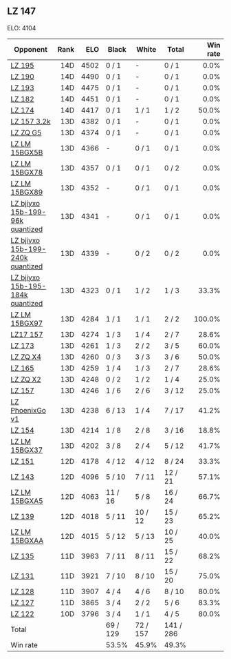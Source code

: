 ## LZ 147 ##

ELO: 4104

Opponent | Rank | ELO | Black | White | Total | Win rate
---------|-----:|----:|-------|-------|-------|-------:
[LZ 195](LZ%20195.md) | 14D | 4502 | 0 / 1 | - | 0 / 1 | 0.0%
[LZ 190](LZ%20190.md) | 14D | 4490 | 0 / 1 | - | 0 / 1 | 0.0%
[LZ 193](LZ%20193.md) | 14D | 4475 | 0 / 1 | - | 0 / 1 | 0.0%
[LZ 182](LZ%20182.md) | 14D | 4451 | 0 / 1 | - | 0 / 1 | 0.0%
[LZ 174](LZ%20174.md) | 14D | 4417 | 0 / 1 | 1 / 1 | 1 / 2 | 50.0%
[LZ 157 3.2k](LZ%20157%203.2k.md) | 13D | 4382 | 0 / 1 | - | 0 / 1 | 0.0%
[LZ ZQ G5](LZ%20ZQ%20G5.md) | 13D | 4374 | 0 / 1 | - | 0 / 1 | 0.0%
[LZ LM 15BGX5B](LZ%20LM%2015BGX5B.md) | 13D | 4366 | - | 0 / 1 | 0 / 1 | 0.0%
[LZ LM 15BGX78](LZ%20LM%2015BGX78.md) | 13D | 4357 | 0 / 1 | 0 / 1 | 0 / 2 | 0.0%
[LZ LM 15BGX89](LZ%20LM%2015BGX89.md) | 13D | 4352 | - | 0 / 1 | 0 / 1 | 0.0%
[LZ bjiyxo 15b-199-96k quantized](LZ%20bjiyxo%2015b-199-96k%20quantized.md) | 13D | 4341 | - | 0 / 1 | 0 / 1 | 0.0%
[LZ bjiyxo 15b-199-240k quantized](LZ%20bjiyxo%2015b-199-240k%20quantized.md) | 13D | 4339 | - | 0 / 2 | 0 / 2 | 0.0%
[LZ bjiyxo 15b-195-184k quantized](LZ%20bjiyxo%2015b-195-184k%20quantized.md) | 13D | 4323 | 0 / 1 | 1 / 2 | 1 / 3 | 33.3%
[LZ LM 15BGX97](LZ%20LM%2015BGX97.md) | 13D | 4284 | 1 / 1 | 1 / 1 | 2 / 2 | 100.0%
[LZ17 157](LZ17%20157.md) | 13D | 4274 | 1 / 3 | 1 / 4 | 2 / 7 | 28.6%
[LZ 173](LZ%20173.md) | 13D | 4261 | 1 / 3 | 2 / 2 | 3 / 5 | 60.0%
[LZ ZQ X4](LZ%20ZQ%20X4.md) | 13D | 4260 | 0 / 3 | 3 / 3 | 3 / 6 | 50.0%
[LZ 165](LZ%20165.md) | 13D | 4259 | 1 / 4 | 1 / 3 | 2 / 7 | 28.6%
[LZ ZQ X2](LZ%20ZQ%20X2.md) | 13D | 4248 | 0 / 2 | 1 / 2 | 1 / 4 | 25.0%
[LZ 157](LZ%20157.md) | 13D | 4246 | 1 / 6 | 2 / 6 | 3 / 12 | 25.0%
[LZ PhoenixGo v1](LZ%20PhoenixGo%20v1.md) | 13D | 4238 | 6 / 13 | 1 / 4 | 7 / 17 | 41.2%
[LZ 154](LZ%20154.md) | 13D | 4214 | 1 / 8 | 2 / 8 | 3 / 16 | 18.8%
[LZ LM 15BGX37](LZ%20LM%2015BGX37.md) | 13D | 4202 | 3 / 8 | 2 / 4 | 5 / 12 | 41.7%
[LZ 151](LZ%20151.md) | 12D | 4178 | 4 / 12 | 4 / 12 | 8 / 24 | 33.3%
[LZ 143](LZ%20143.md) | 12D | 4096 | 5 / 10 | 7 / 11 | 12 / 21 | 57.1%
[LZ LM 15BGXA5](LZ%20LM%2015BGXA5.md) | 12D | 4063 | 11 / 16 | 5 / 8 | 16 / 24 | 66.7%
[LZ 139](LZ%20139.md) | 12D | 4018 | 5 / 11 | 10 / 12 | 15 / 23 | 65.2%
[LZ LM 15BGXAA](LZ%20LM%2015BGXAA.md) | 12D | 4015 | 5 / 12 | 5 / 13 | 10 / 25 | 40.0%
[LZ 135](LZ%20135.md) | 11D | 3963 | 7 / 11 | 8 / 11 | 15 / 22 | 68.2%
[LZ 131](LZ%20131.md) | 11D | 3921 | 7 / 10 | 8 / 10 | 15 / 20 | 75.0%
[LZ 128](LZ%20128.md) | 11D | 3907 | 4 / 4 | 4 / 6 | 8 / 10 | 80.0%
[LZ 127](LZ%20127.md) | 11D | 3865 | 3 / 4 | 2 / 2 | 5 / 6 | 83.3%
[LZ 122](LZ%20122.md) | 10D | 3796 | 3 / 4 | 1 / 1 | 4 / 5 | 80.0%
Total | | | 69 / 129 | 72 / 157 | 141 / 286 | 
Win rate| | | 53.5% | 45.9% | 49.3% | 
